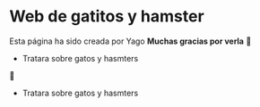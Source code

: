 # Web de gatitos y hamster

Esta página ha sido creada por Yago
**Muchas gracias por verla** 
:black_heart:

- Tratara sobre gatos y hasmters

:black_heart:

- Tratara sobre gatos y hasmters


